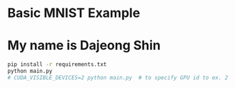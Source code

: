 # Basic MNIST Example
# My name is Dajeong Shin
```bash
pip install -r requirements.txt
python main.py
# CUDA_VISIBLE_DEVICES=2 python main.py  # to specify GPU id to ex. 2
```
